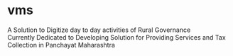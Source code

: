 # vms
A Solution to Digitize day to day activities of Rural Governance  
Currently Dedicated to Developing Solution for Providing Services and Tax Collection in Panchayat Maharashtra 
